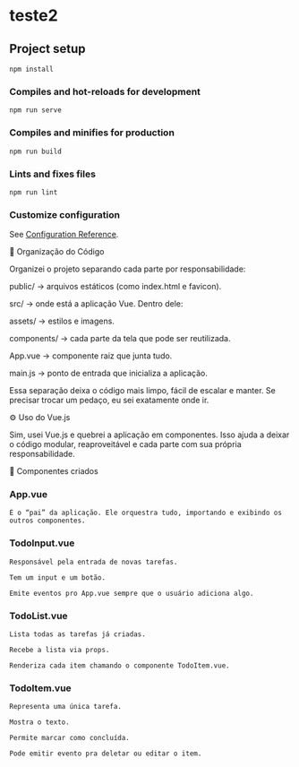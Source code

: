 # teste2

## Project setup
```
npm install
```

### Compiles and hot-reloads for development
```
npm run serve
```

### Compiles and minifies for production
```
npm run build
```

### Lints and fixes files
```
npm run lint
```

### Customize configuration
See [Configuration Reference](https://cli.vuejs.org/config/).


📂 Organização do Código

Organizei o projeto separando cada parte por responsabilidade:

public/ → arquivos estáticos (como index.html e favicon).

src/ → onde está a aplicação Vue. Dentro dele:

assets/ → estilos e imagens.

components/ → cada parte da tela que pode ser reutilizada.

App.vue → componente raiz que junta tudo.

main.js → ponto de entrada que inicializa a aplicação.

Essa separação deixa o código mais limpo, fácil de escalar e manter. Se precisar trocar um pedaço, eu sei exatamente onde ir.

⚙️ Uso do Vue.js

Sim, usei Vue.js e quebrei a aplicação em componentes.
Isso ajuda a deixar o código modular, reaproveitável e cada parte com sua própria responsabilidade.

🔹 Componentes criados


### App.vue
```
É o “pai” da aplicação. Ele orquestra tudo, importando e exibindo os outros componentes.
```


### TodoInput.vue
```
Responsável pela entrada de novas tarefas.

Tem um input e um botão.

Emite eventos pro App.vue sempre que o usuário adiciona algo.
```

### TodoList.vue
```
Lista todas as tarefas já criadas.

Recebe a lista via props.

Renderiza cada item chamando o componente TodoItem.vue.
```

### TodoItem.vue
```
Representa uma única tarefa.

Mostra o texto.

Permite marcar como concluída.

Pode emitir evento pra deletar ou editar o item.
```